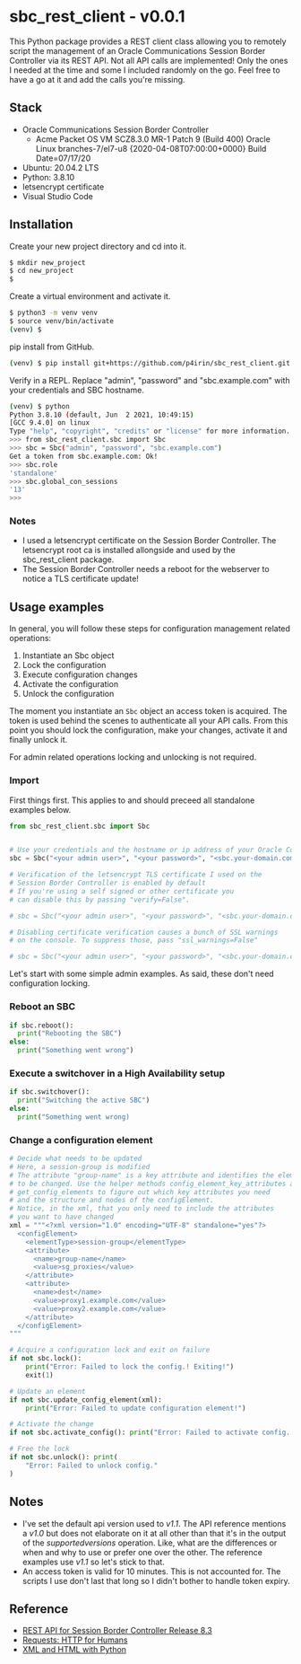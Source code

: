 # sbc_rest_client - v0.0.1

This Python package provides a REST client class allowing you to remotely
script the management of an Oracle Communications Session Border Controller
via its REST API. Not all API calls are implemented! Only the ones I needed
at the time and some I included randomly on the go. Feel free to have a go
at it and add the calls you're missing.

## Stack

- Oracle Communications Session Border Controller
  - Acme Packet OS VM SCZ8.3.0 MR-1 Patch 9 (Build 400)
    Oracle Linux branches-7/el7-u8 {2020-04-08T07:00:00+0000}
    Build Date=07/17/20
- Ubuntu: 20.04.2 LTS
- Python: 3.8.10
- letsencrypt certificate
- Visual Studio Code

## Installation

Create your new project directory and cd into it.
```bash
$ mkdir new_project
$ cd new_project
$
```
Create a virtual environment and activate it.
```bash
$ python3 -m venv venv
$ source venv/bin/activate
(venv) $
```
pip install from GitHub.
```bash
(venv) $ pip install git+https://github.com/p4irin/sbc_rest_client.git
```
Verify in a REPL. Replace "admin", "password" and "sbc.example.com" with your credentials and SBC hostname.
```bash
(venv) $ python
Python 3.8.10 (default, Jun  2 2021, 10:49:15) 
[GCC 9.4.0] on linux
Type "help", "copyright", "credits" or "license" for more information.
>>> from sbc_rest_client.sbc import Sbc
>>> sbc = Sbc("admin", "password", "sbc.example.com")
Get a token from sbc.example.com: Ok!
>>> sbc.role
'standalone'
>>> sbc.global_con_sessions
'13'
>>>
```

### Notes

- I used a letsencrypt certificate on the Session Border Controller.
The letsencrypt root ca is installed allongside and used by the sbc_rest_client package.
- The Session Border Controller needs a reboot for the webserver to notice a TLS certificate update!

## Usage examples

In general, you will follow these steps for configuration management related operations:

1. Instantiate an Sbc object
1. Lock the configuration
1. Execute configuration changes
1. Activate the configuration
1. Unlock the configuration

The moment you instantiate an `Sbc` object an access token is acquired. The token is used behind the scenes to authenticate all your API calls. From this point you should lock the configuration, make your changes, activate it and finally unlock it.

For admin related operations locking and unlocking is not required.

### Import

First things first. This applies to and should preceed all standalone examples below.

```python
from sbc_rest_client.sbc import Sbc


# Use your credentials and the hostname or ip address of your Oracle Communications Session Border Controller
sbc = Sbc("<your admin user>", "<your password>", "<sbc.your-domain.com>")

# Verification of the letsencrypt TLS certificate I used on the
# Session Border Controller is enabled by default
# If you're using a self signed or other certificate you
# can disable this by passing "verify=False".

# sbc = Sbc("<your admin user>", "<your password>", "<sbc.your-domain.com>", verify=False)

# Disabling certificate verification causes a bunch of SSL warnings
# on the console. To suppress those, pass "ssl_warnings=False"

# sbc = Sbc("<your admin user>", "<your password>", "<sbc.your-domain.com>", ssl_warnings=False, verify=False)
```

Let's start with some simple admin examples. As said, these don't need configuration locking.

### Reboot an SBC

```python
if sbc.reboot():
  print("Rebooting the SBC")
else:
  print("Something went wrong")
```

### Execute a switchover in a High Availability setup

```python
if sbc.switchover():
  print("Switching the active SBC")
else:
  print("Something went wrong)
```

### Change a configuration element

```python
# Decide what needs to be updated
# Here, a session-group is modified
# The attribute "group-name" is a key attribute and identifies the element
# to be changed. Use the helper methods config_element_key_attributes and
# get_config_elements to figure out which key attributes you need
# and the structure and nodes of the configElement.
# Notice, in the xml, that you only need to include the attributes
# you want to have changed
xml = """<?xml version="1.0" encoding="UTF-8" standalone="yes"?>
  <configElement>
    <elementType>session-group</elementType>
    <attribute>
      <name>group-name</name>
      <value>sg_proxies</value>
    </attribute>
    <attribute>
      <name>dest</name>
      <value>proxy1.example.com</value>
      <value>proxy2.example.com</value>
    </attribute>
  </configElement>
"""

# Acquire a configuration lock and exit on failure
if not sbc.lock():
    print("Error: Failed to lock the config.! Exiting!")
    exit(1)

# Update an element
if not sbc.update_config_element(xml):
    print("Error: Failed to update configuration element!")

# Activate the change
if not sbc.activate_config(): print("Error: Failed to activate config.!")

# Free the lock
if not sbc.unlock(): print(
    "Error: Failed to unlock config."
)
```

## Notes

- I've set the default api version used to _v1.1_. The API reference mentions a _v1.0_ but does not elaborate on it at all other than that it's in the output of the _supportedversions_ operation. Like, what are the differences or when and why to use or prefer one over the other. The reference examples use _v1.1_ so let's stick to that.
- An access token is valid for 10 minutes. This is not accounted for. The scripts I use don't last that long so I didn't bother to handle token expiry. 

## Reference

- [REST API for Session Border Controller Release 8.3](https://docs.oracle.com/en/industries/communications/session-border-controller/8.3.0/rest/index.html)
- [Requests: HTTP for Humans](https://requests.readthedocs.io/en/latest/)
- [XML and HTML with Python](https://lxml.de/)
